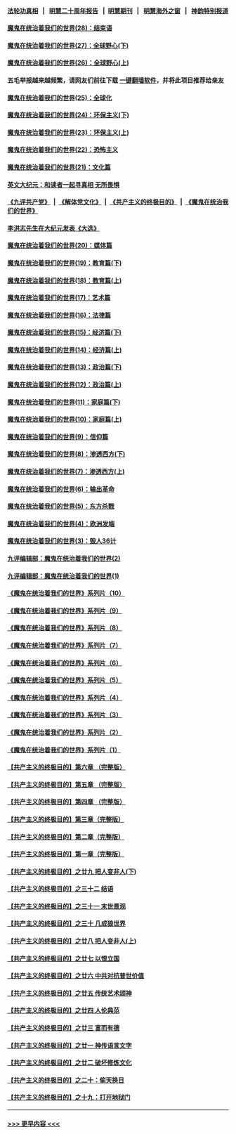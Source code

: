 #### [法轮功真相](https://github.com/gfw-breaker/truth/blob/master/README.md?t=0) &nbsp;&nbsp;|&nbsp;&nbsp; [明慧二十周年报告](https://github.com/gfw-breaker/mh-reports/blob/master/README.md?t=0) &nbsp;&nbsp;|&nbsp;&nbsp;[明慧期刊](https://github.com/gfw-breaker/mh-qikan) &nbsp;&nbsp;|&nbsp;&nbsp; [明慧海外之窗](https://github.com/gfw-breaker/mh-news/blob/master/README.md?t=0) &nbsp;&nbsp;|&nbsp;&nbsp; [神韵特别报道](https://github.com/gfw-breaker/mh-news/blob/master/shenyun.md?t=0)
#### [魔鬼在统治着我们的世界(28)：结束语](../pages/nsc422/n10936246.md?t=07031102) 
#### [魔鬼在统治着我们的世界(27)：全球野心(下)](../pages/nsc422/n10928319.md?t=07031102) 
#### [魔鬼在统治着我们的世界(26)：全球野心(上)](../pages/nsc422/n10900318.md?t=07031102) 
#### 五毛举报越来越频繁，请网友们前往下载 [一键翻墙软件](https://github.com/gfw-breaker/ssr-accounts)，并将此项目推荐给亲友
#### [魔鬼在统治着我们的世界(25)：全球化](../pages/nsc422/n10788205.md?t=07031102) 
#### [魔鬼在统治着我们的世界(24)：环保主义(下)](../pages/nsc422/n10695307.md?t=07031102) 
#### [魔鬼在统治着我们的世界(23)：环保主义(上)](../pages/nsc422/n10688613.md?t=07031102) 
#### [魔鬼在统治着我们的世界(22)：恐怖主义](../pages/nsc422/n10614727.md?t=07031102) 
#### [魔鬼在统治着我们的世界(21)：文化篇](../pages/nsc422/n10597706.md?t=07031102) 
#### [英文大纪元：和读者一起寻真相 无所畏惧](../pages/nsc422/n12542027.md?t=07031102) 
#### [《九评共产党》](https://github.com/begood0513/9ping.md/blob/master/README.md) &nbsp;|&nbsp; [《解体党文化》](../../../../jtdwh.md/blob/master/README.md)  &nbsp;|&nbsp; [《共产主义的终极目的》](../../../../gczydzjmd.md/blob/master/README.md) &nbsp;|&nbsp; [《魔鬼在统治我们的世界》](../../../../mgztzwmdsj.md/blob/master/README.md) 
#### [李洪志先生在大纪元发表《大选》](../pages/nsc422/n12534746.md?t=07031102) 
#### [魔鬼在统治着我们的世界(20)：媒体篇](../pages/nsc422/n10586579.md?t=07031102) 
#### [魔鬼在统治着我们的世界(19)：教育篇(下)](../pages/nsc422/n10564808.md?t=07031102) 
#### [魔鬼在统治着我们的世界(18)：教育篇(上)](../pages/nsc422/n10526970.md?t=07031102) 
#### [魔鬼在统治着我们的世界(17)：艺术篇](../pages/nsc422/n10499093.md?t=07031102) 
#### [魔鬼在统治着我们的世界(16)：法律篇](../pages/nsc422/n10485969.md?t=07031102) 
#### [魔鬼在统治着我们的世界(15)：经济篇(下)](../pages/nsc422/n10469975.md?t=07031102) 
#### [魔鬼在统治着我们的世界(14)：经济篇(上)](../pages/nsc422/n10457370.md?t=07031102) 
#### [魔鬼在统治着我们的世界(13)：政治篇(下)](../pages/nsc422/n10448270.md?t=07031102) 
#### [魔鬼在统治着我们的世界(12)：政治篇(上)](../pages/nsc422/n10444576.md?t=07031102) 
#### [魔鬼在统治着我们的世界(11)：家庭篇(下)](../pages/nsc422/n10440961.md?t=07031102) 
#### [魔鬼在统治着我们的世界(10)：家庭篇(上)](../pages/nsc422/n10435448.md?t=07031102) 
#### [魔鬼在统治着我们的世界(9)：信仰篇](../pages/nsc422/n10432159.md?t=07031102) 
#### [魔鬼在统治着我们的世界(8)：渗透西方(下)](../pages/nsc422/n10429603.md?t=07031102) 
#### [魔鬼在统治着我们的世界(7)：渗透西方(上)](../pages/nsc422/n10426013.md?t=07031102) 
#### [魔鬼在统治着我们的世界(6)：输出革命](../pages/nsc422/n10421536.md?t=07031102) 
#### [魔鬼在统治着我们的世界(5)：东方杀戮](../pages/nsc422/n10417707.md?t=07031102) 
#### [魔鬼在统治着我们的世界(4)：欧洲发端](../pages/nsc422/n10414890.md?t=07031102) 
#### [魔鬼在统治着我们的世界(3)：毁人36计](../pages/nsc422/n10411583.md?t=07031102) 
#### [九评编辑部：魔鬼在统治着我们的世界(2)](../pages/nsc422/n10410036.md?t=07031102) 
#### [九评编辑部：魔鬼在统治着我们的世界(1)](../pages/nsc422/n10406825.md?t=07031102) 
#### [《魔鬼在统治着我们的世界》系列片（10）](../pages/nsc422/n12292670.md?t=07031102) 
#### [《魔鬼在统治着我们的世界》系列片（9）](../pages/nsc422/n12290859.md?t=07031102) 
#### [《魔鬼在统治着我们的世界》系列片（8）](../pages/nsc422/n12287445.md?t=07031102) 
#### [《魔鬼在统治着我们的世界》系列片（7）](../pages/nsc422/n12283425.md?t=07031102) 
#### [《魔鬼在统治着我们的世界》系列片（6）](../pages/nsc422/n12282314.md?t=07031102) 
#### [《魔鬼在统治着我们的世界》系列片（5）](../pages/nsc422/n12281419.md?t=07031102) 
#### [《魔鬼在统治着我们的世界》系列片（4）](../pages/nsc422/n12274024.md?t=07031102) 
#### [《魔鬼在统治着我们的世界》系列片（3）](../pages/nsc422/n12271322.md?t=07031102) 
#### [《魔鬼在统治着我们的世界》系列片（2）](../pages/nsc422/n12269049.md?t=07031102) 
#### [《魔鬼在统治着我们的世界》系列片（1）](../pages/nsc422/n12267575.md?t=07031102) 
#### [【共产主义的终极目的】第六章 （完整版）](../pages/nsc422/n11428913.md?t=07031102) 
#### [【共产主义的终极目的】第五章 （完整版）](../pages/nsc422/n11428912.md?t=07031102) 
#### [【共产主义的终极目的】第四章 （完整版）](../pages/nsc422/n11428907.md?t=07031102) 
#### [【共产主义的终极目的】第三章（完整版）](../pages/nsc422/n11428848.md?t=07031102) 
#### [【共产主义的终极目的】第二章（完整版）](../pages/nsc422/n11428831.md?t=07031102) 
#### [【共产主义的终极目的】第一章（完整版）](../pages/nsc422/n11417651.md?t=07031102) 
#### [【共产主义的终极目的】之廿九 把人变非人(下)](../pages/nsc422/n11344140.md?t=07031102) 
#### [【共产主义的终极目的】之三十二 结语](../pages/nsc422/n11360535.md?t=07031102) 
#### [【共产主义的终极目的】之三十一 末世景观](../pages/nsc422/n11351129.md?t=07031102) 
#### [【共产主义的终极目的】之三十 几成狼世界](../pages/nsc422/n11348280.md?t=07031102) 
#### [【共产主义的终极目的】之廿八 把人变非人(上)](../pages/nsc422/n11340492.md?t=07031102) 
#### [【共产主义的终极目的】之廿七 以恨立国](../pages/nsc422/n11336944.md?t=07031102) 
#### [【共产主义的终极目的】之廿六 中共对抗普世价值](../pages/nsc422/n11324785.md?t=07031102) 
#### [【共产主义的终极目的】之廿五 传统艺术颂神](../pages/nsc422/n11296396.md?t=07031102) 
#### [【共产主义的终极目的】之廿四 人伦典范](../pages/nsc422/n11296397.md?t=07031102) 
#### [【共产主义的终极目的】之廿三 富而有德](../pages/nsc422/n11283598.md?t=07031102) 
#### [【共产主义的终极目的】之廿一 神传语言文字](../pages/nsc422/n11263265.md?t=07031102) 
#### [【共产主义的终极目的】之廿二 破坏修炼文化](../pages/nsc422/n11245728.md?t=07031102) 
#### [【共产主义的终极目的】之二十：偷天换日](../pages/nsc422/n11238846.md?t=07031102) 
#### [【共产主义的终极目的】之十九：打开地狱门](../pages/nsc422/n11206376.md?t=07031102) 

----
#### [ >>> 更早内容 <<< ](../indexes/nsc422-earlier.md)
